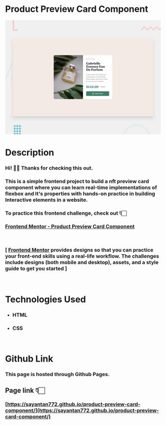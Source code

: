 # Product Preview Card Component

![](design/desktop-preview.jpg)

# Description

### Hi! 👋🏻 Thanks for checking this out.

### This is a simple frontend project to build a nft preview card component where you can learn real-time implementations of flexbox and It's properties with hands-on practice in building Interactive elements in a website.

### To practice this frontend challenge, check out 👇🏻
### [Frontend Mentor - Product Preview Card Component](https://www.frontendmentor.io/challenges/product-preview-card-component-GO7UmttRfa)

<br/>

### [ [Frontend Mentor](https://www.frontendmentor.io/home) provides designs so that you can practice your front-end skills using a real-life workflow. The challenges include designs (both mobile and desktop), assets, and a style guide to get you started ]

<br/>

# Technologies Used

- ### HTML
- ### CSS

<br/>

# Github Link

### This page is hosted through **Github Pages**.
## Page link 👇🏻
### [https://sayantan772.github.io/product-preview-card-component/](https://sayantan772.github.io/product-preview-card-component/)
